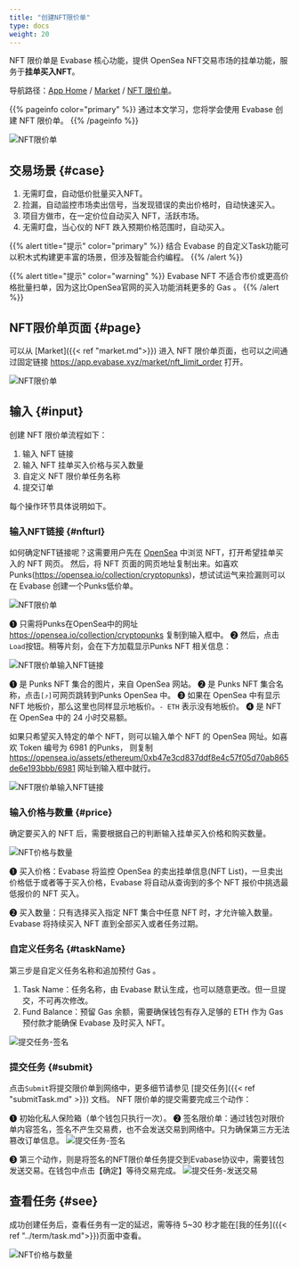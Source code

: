 ```yaml
---
title: "创建NFT限价单"
type: docs
weight: 20
---
```


NFT 限价单是 Evabase 核心功能，提供 OpenSea NFT交易市场的挂单功能，服务于**挂单买入NFT**。

导航路径：[App Home](https://app.evabase.net) / [Market](https://app.evabase.xyz/market) / [NFT 限价单](https://app.evabase.xyz/market/nft_limit_order)。


{{% pageinfo color="primary" %}}
通过本文学习，您将学会使用 Evabase 创建  NFT 限价单。
{{% /pageinfo %}}

![NFT限价单](/img/nftorder01.png)

## 交易场景 {#case}

1. 无需盯盘，自动低价批量买入NFT。
2. 捡漏，自动监控市场卖出信号，当发现错误的卖出价格时，自动快速买入。
3. 项目方做市，在一定价位自动买入 NFT，活跃市场。
4. 无需盯盘，当心仪的 NFT 跌入预期价格范围时，自动买入。

{{% alert title="提示" color="primary" %}}
结合 Evabase 的自定义Task功能可以积木式构建更丰富的场景，但涉及智能合约编程。
{{% /alert %}}

{{% alert title="提示" color="warning" %}}
Evabase NFT 不适合市价或更高价格批量扫单，因为这比OpenSea官网的买入功能消耗更多的 Gas 。
{{% /alert %}}

<!-- ##  -->

## NFT限价单页面 {#page}

可以从 [Market]({{< ref "market.md">}}) 进入 NFT 限价单页面，也可以之间通过固定链接 https://app.evabase.xyz/market/nft_limit_order 打开。


![NFT限价单](/img/nftorder00.png)

## 输入 {#input}

创建 NFT 限价单流程如下：

1. 输入 NFT 链接
2. 输入 NFT 挂单买入价格与买入数量
3. 自定义 NFT 限价单任务名称
4. 提交订单

每个操作环节具体说明如下。

### 输入NFT链接 {#nfturl}

如何确定NFT链接呢？这需要用户先在 [OpenSea](https://opensea.io/) 中浏览 NFT，打开希望挂单买入的 NFT 网页。
然后，将 NFT 页面的网页地址复制出来。如喜欢Punks(https://opensea.io/collection/cryptopunks)，想试试运气来捡漏则可以在 Evabase 创建一个Punks低价单。

![NFT限价单](/img/nftorder02.png)

➊ 只需将Punks在OpenSea中的网址 https://opensea.io/collection/cryptopunks 复制到输入框中。 ➋ 然后，点击`Load`按钮。稍等片刻，会在下方加载显示Punks NFT 相关信息：

![NFT限价单输入NFT链接](/img/nftorder03.png)

➊ 是 Punks NFT 集合的图片，来自 OpenSea 网站。
➋ 是 Punks NFT 集合名称，点击`[⤴︎]`可网页跳转到Punks OpenSea 中。
➌ 如果在 OpenSea 中有显示 NFT 地板价，那么这里也同样显示地板价。`- ETH` 表示没有地板价。
➍ 是 NFT 在 OpenSea 中的 24 小时交易额。

如果只希望买入特定的单个 NFT，则可以输入单个 NFT 的 OpenSea 网址。如喜欢 Token 编号为 6981 的Punks，
则复制 https://opensea.io/assets/ethereum/0xb47e3cd837ddf8e4c57f05d70ab865de6e193bbb/6981 网址到输入框中就行。

![NFT限价单输入NFT链接](/img/nftorder04.png)


### 输入价格与数量 {#price}

确定要买入的 NFT 后，需要根据自己的判断输入挂单买入价格和购买数量。

![NFT价格与数量](/img/nftorder05.png)

➊ 买入价格：Evabase 将监控 OpenSea 的卖出挂单信息(NFT List)，一旦卖出价格低于或者等于买入价格，Evabase 将自动从查询到的多个 NFT 报价中挑选最低报价的 NFT 买入。

➋ 买入数量：只有选择买入指定 NFT 集合中任意 NFT 时，才允许输入数量。Evabase 将持续买入 NFT 直到全部买入或者任务过期。

### 自定义任务名 {#taskName}

第三步是自定义任务名称和追加预付 Gas 。

1. Task Name：任务名称，由 Evabase 默认生成，也可以随意更改。但一旦提交，不可再次修改。
2. Fund Balance：预留 Gas 余额，需要确保钱包有存入足够的 ETH 作为 Gas 预付款才能确保 Evabase 及时买入 NFT。

![提交任务-签名](/img/nftorder10.png)


### 提交任务 {#submit}

点击`Submit`将提交限价单到网络中，更多细节请参见 [提交任务]({{< ref "submitTask.md" >}}) 文档。 NFT 限价单的提交需要完成三个动作：

➊ 初始化私人保险箱（单个钱包只执行一次）。
➋ 签名限价单：通过钱包对限价单内容签名，签名不产生交易费，也不会发送交易到网络中。只为确保第三方无法篡改订单信息。
![提交任务-签名](/img/nftorder07.png)

➌ 第三个动作，则是将签名的NFT限价单任务提交到Evabase协议中，需要钱包发送交易。在钱包中点击【确定】等待交易完成。
![提交任务-发送交易](/img/nftorder08.png)


## 查看任务 {#see}

成功创建任务后，查看任务有一定的延迟，需等待 5~30 秒才能在[我的任务]({{< ref "../term/task.md">}})页面中查看。

![NFT价格与数量](/img/nftorder09.png)

<!-- ➊ ➋ ➌ ➍ ➎ ➏ ➐ ➑ ➒ ➓ -->
